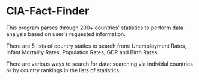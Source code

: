 # CIA-Fact-Finder

This program parses through 200+ countries' statistics to perform data analysis based on user's requested information. 

There are 5 lists of country statics to search from: Unemployment Rates, Infant Mortality Rates, Population Rates, GDP and Birth Rates
    
There are various ways to search for data: searching via individul countries or by country rankings in the lists of statistics. 

